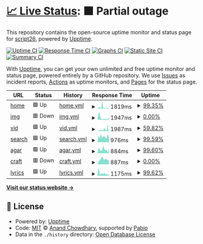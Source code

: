 # [📈 Live Status](https://script26.github.io/uptime): <!--live status--> **🟧 Partial outage**

This repository contains the open-source uptime monitor and status page for [script26](https://script26.github.io/uptime), powered by [Upptime](https://github.com/upptime/upptime).

[![Uptime CI](https://github.com/script26/uptime/workflows/Uptime%20CI/badge.svg)](https://github.com/script26/uptime/actions?query=workflow%3A%22Uptime+CI%22)
[![Response Time CI](https://github.com/script26/uptime/workflows/Response%20Time%20CI/badge.svg)](https://github.com/script26/uptime/actions?query=workflow%3A%22Response+Time+CI%22)
[![Graphs CI](https://github.com/script26/uptime/workflows/Graphs%20CI/badge.svg)](https://github.com/script26/uptime/actions?query=workflow%3A%22Graphs+CI%22)
[![Static Site CI](https://github.com/script26/uptime/workflows/Static%20Site%20CI/badge.svg)](https://github.com/script26/uptime/actions?query=workflow%3A%22Static+Site+CI%22)
[![Summary CI](https://github.com/script26/uptime/workflows/Summary%20CI/badge.svg)](https://github.com/script26/uptime/actions?query=workflow%3A%22Summary+CI%22)

With [Upptime](https://upptime.js.org), you can get your own unlimited and free uptime monitor and status page, powered entirely by a GitHub repository. We use [Issues](https://github.com/script26/uptime/issues) as incident reports, [Actions](https://github.com/script26/uptime/actions) as uptime monitors, and [Pages](https://script26.github.io/uptime) for the status page.

<!--start: status pages-->
<!-- This summary is generated by Upptime (https://github.com/upptime/upptime) -->
<!-- Do not edit this manually, your changes will be overwritten -->
<!-- prettier-ignore -->
| URL | Status | History | Response Time | Uptime |
| --- | ------ | ------- | ------------- | ------ |
| <img alt="" src="https://icons.duckduckgo.com/ip3/bzmb.eu.ico" height="13"> [home](https://bzmb.eu) | 🟩 Up | [home.yml](https://github.com/script26/uptime/commits/HEAD/history/home.yml) | <details><summary><img alt="Response time graph" src="./graphs/home/response-time-week.png" height="20"> 1819ms</summary><br><a href="https://script26.github.io/uptime/history/home"><img alt="Response time 1342" src="https://img.shields.io/endpoint?url=https%3A%2F%2Fraw.githubusercontent.com%2Fscript26%2Fuptime%2FHEAD%2Fapi%2Fhome%2Fresponse-time.json"></a><br><a href="https://script26.github.io/uptime/history/home"><img alt="24-hour response time 865" src="https://img.shields.io/endpoint?url=https%3A%2F%2Fraw.githubusercontent.com%2Fscript26%2Fuptime%2FHEAD%2Fapi%2Fhome%2Fresponse-time-day.json"></a><br><a href="https://script26.github.io/uptime/history/home"><img alt="7-day response time 1819" src="https://img.shields.io/endpoint?url=https%3A%2F%2Fraw.githubusercontent.com%2Fscript26%2Fuptime%2FHEAD%2Fapi%2Fhome%2Fresponse-time-week.json"></a><br><a href="https://script26.github.io/uptime/history/home"><img alt="30-day response time 1381" src="https://img.shields.io/endpoint?url=https%3A%2F%2Fraw.githubusercontent.com%2Fscript26%2Fuptime%2FHEAD%2Fapi%2Fhome%2Fresponse-time-month.json"></a><br><a href="https://script26.github.io/uptime/history/home"><img alt="1-year response time 1342" src="https://img.shields.io/endpoint?url=https%3A%2F%2Fraw.githubusercontent.com%2Fscript26%2Fuptime%2FHEAD%2Fapi%2Fhome%2Fresponse-time-year.json"></a></details> | <details><summary><a href="https://script26.github.io/uptime/history/home">99.35%</a></summary><a href="https://script26.github.io/uptime/history/home"><img alt="All-time uptime 94.49%" src="https://img.shields.io/endpoint?url=https%3A%2F%2Fraw.githubusercontent.com%2Fscript26%2Fuptime%2FHEAD%2Fapi%2Fhome%2Fuptime.json"></a><br><a href="https://script26.github.io/uptime/history/home"><img alt="24-hour uptime 98.66%" src="https://img.shields.io/endpoint?url=https%3A%2F%2Fraw.githubusercontent.com%2Fscript26%2Fuptime%2FHEAD%2Fapi%2Fhome%2Fuptime-day.json"></a><br><a href="https://script26.github.io/uptime/history/home"><img alt="7-day uptime 99.35%" src="https://img.shields.io/endpoint?url=https%3A%2F%2Fraw.githubusercontent.com%2Fscript26%2Fuptime%2FHEAD%2Fapi%2Fhome%2Fuptime-week.json"></a><br><a href="https://script26.github.io/uptime/history/home"><img alt="30-day uptime 94.23%" src="https://img.shields.io/endpoint?url=https%3A%2F%2Fraw.githubusercontent.com%2Fscript26%2Fuptime%2FHEAD%2Fapi%2Fhome%2Fuptime-month.json"></a><br><a href="https://script26.github.io/uptime/history/home"><img alt="1-year uptime 94.49%" src="https://img.shields.io/endpoint?url=https%3A%2F%2Fraw.githubusercontent.com%2Fscript26%2Fuptime%2FHEAD%2Fapi%2Fhome%2Fuptime-year.json"></a></details>
| <img alt="" src="https://icons.duckduckgo.com/ip3/img.bzmb.eu.ico" height="13"> [img](https://img.bzmb.eu) | 🟥 Down | [img.yml](https://github.com/script26/uptime/commits/HEAD/history/img.yml) | <details><summary><img alt="Response time graph" src="./graphs/img/response-time-week.png" height="20"> 1947ms</summary><br><a href="https://script26.github.io/uptime/history/img"><img alt="Response time 5221" src="https://img.shields.io/endpoint?url=https%3A%2F%2Fraw.githubusercontent.com%2Fscript26%2Fuptime%2FHEAD%2Fapi%2Fimg%2Fresponse-time.json"></a><br><a href="https://script26.github.io/uptime/history/img"><img alt="24-hour response time 1858" src="https://img.shields.io/endpoint?url=https%3A%2F%2Fraw.githubusercontent.com%2Fscript26%2Fuptime%2FHEAD%2Fapi%2Fimg%2Fresponse-time-day.json"></a><br><a href="https://script26.github.io/uptime/history/img"><img alt="7-day response time 1947" src="https://img.shields.io/endpoint?url=https%3A%2F%2Fraw.githubusercontent.com%2Fscript26%2Fuptime%2FHEAD%2Fapi%2Fimg%2Fresponse-time-week.json"></a><br><a href="https://script26.github.io/uptime/history/img"><img alt="30-day response time 5144" src="https://img.shields.io/endpoint?url=https%3A%2F%2Fraw.githubusercontent.com%2Fscript26%2Fuptime%2FHEAD%2Fapi%2Fimg%2Fresponse-time-month.json"></a><br><a href="https://script26.github.io/uptime/history/img"><img alt="1-year response time 5221" src="https://img.shields.io/endpoint?url=https%3A%2F%2Fraw.githubusercontent.com%2Fscript26%2Fuptime%2FHEAD%2Fapi%2Fimg%2Fresponse-time-year.json"></a></details> | <details><summary><a href="https://script26.github.io/uptime/history/img">0.00%</a></summary><a href="https://script26.github.io/uptime/history/img"><img alt="All-time uptime 0.00%" src="https://img.shields.io/endpoint?url=https%3A%2F%2Fraw.githubusercontent.com%2Fscript26%2Fuptime%2FHEAD%2Fapi%2Fimg%2Fuptime.json"></a><br><a href="https://script26.github.io/uptime/history/img"><img alt="24-hour uptime 0.00%" src="https://img.shields.io/endpoint?url=https%3A%2F%2Fraw.githubusercontent.com%2Fscript26%2Fuptime%2FHEAD%2Fapi%2Fimg%2Fuptime-day.json"></a><br><a href="https://script26.github.io/uptime/history/img"><img alt="7-day uptime 0.00%" src="https://img.shields.io/endpoint?url=https%3A%2F%2Fraw.githubusercontent.com%2Fscript26%2Fuptime%2FHEAD%2Fapi%2Fimg%2Fuptime-week.json"></a><br><a href="https://script26.github.io/uptime/history/img"><img alt="30-day uptime 0.00%" src="https://img.shields.io/endpoint?url=https%3A%2F%2Fraw.githubusercontent.com%2Fscript26%2Fuptime%2FHEAD%2Fapi%2Fimg%2Fuptime-month.json"></a><br><a href="https://script26.github.io/uptime/history/img"><img alt="1-year uptime 0.00%" src="https://img.shields.io/endpoint?url=https%3A%2F%2Fraw.githubusercontent.com%2Fscript26%2Fuptime%2FHEAD%2Fapi%2Fimg%2Fuptime-year.json"></a></details>
| <img alt="" src="https://icons.duckduckgo.com/ip3/vid.bzmb.eu.ico" height="13"> [vid](https://vid.bzmb.eu) | 🟩 Up | [vid.yml](https://github.com/script26/uptime/commits/HEAD/history/vid.yml) | <details><summary><img alt="Response time graph" src="./graphs/vid/response-time-week.png" height="20"> 1987ms</summary><br><a href="https://script26.github.io/uptime/history/vid"><img alt="Response time 4495" src="https://img.shields.io/endpoint?url=https%3A%2F%2Fraw.githubusercontent.com%2Fscript26%2Fuptime%2FHEAD%2Fapi%2Fvid%2Fresponse-time.json"></a><br><a href="https://script26.github.io/uptime/history/vid"><img alt="24-hour response time 4138" src="https://img.shields.io/endpoint?url=https%3A%2F%2Fraw.githubusercontent.com%2Fscript26%2Fuptime%2FHEAD%2Fapi%2Fvid%2Fresponse-time-day.json"></a><br><a href="https://script26.github.io/uptime/history/vid"><img alt="7-day response time 1987" src="https://img.shields.io/endpoint?url=https%3A%2F%2Fraw.githubusercontent.com%2Fscript26%2Fuptime%2FHEAD%2Fapi%2Fvid%2Fresponse-time-week.json"></a><br><a href="https://script26.github.io/uptime/history/vid"><img alt="30-day response time 4312" src="https://img.shields.io/endpoint?url=https%3A%2F%2Fraw.githubusercontent.com%2Fscript26%2Fuptime%2FHEAD%2Fapi%2Fvid%2Fresponse-time-month.json"></a><br><a href="https://script26.github.io/uptime/history/vid"><img alt="1-year response time 4495" src="https://img.shields.io/endpoint?url=https%3A%2F%2Fraw.githubusercontent.com%2Fscript26%2Fuptime%2FHEAD%2Fapi%2Fvid%2Fresponse-time-year.json"></a></details> | <details><summary><a href="https://script26.github.io/uptime/history/vid">59.82%</a></summary><a href="https://script26.github.io/uptime/history/vid"><img alt="All-time uptime 16.26%" src="https://img.shields.io/endpoint?url=https%3A%2F%2Fraw.githubusercontent.com%2Fscript26%2Fuptime%2FHEAD%2Fapi%2Fvid%2Fuptime.json"></a><br><a href="https://script26.github.io/uptime/history/vid"><img alt="24-hour uptime 97.92%" src="https://img.shields.io/endpoint?url=https%3A%2F%2Fraw.githubusercontent.com%2Fscript26%2Fuptime%2FHEAD%2Fapi%2Fvid%2Fuptime-day.json"></a><br><a href="https://script26.github.io/uptime/history/vid"><img alt="7-day uptime 59.82%" src="https://img.shields.io/endpoint?url=https%3A%2F%2Fraw.githubusercontent.com%2Fscript26%2Fuptime%2FHEAD%2Fapi%2Fvid%2Fuptime-week.json"></a><br><a href="https://script26.github.io/uptime/history/vid"><img alt="30-day uptime 15.10%" src="https://img.shields.io/endpoint?url=https%3A%2F%2Fraw.githubusercontent.com%2Fscript26%2Fuptime%2FHEAD%2Fapi%2Fvid%2Fuptime-month.json"></a><br><a href="https://script26.github.io/uptime/history/vid"><img alt="1-year uptime 16.26%" src="https://img.shields.io/endpoint?url=https%3A%2F%2Fraw.githubusercontent.com%2Fscript26%2Fuptime%2FHEAD%2Fapi%2Fvid%2Fuptime-year.json"></a></details>
| <img alt="" src="https://icons.duckduckgo.com/ip3/search.bzmb.eu.ico" height="13"> [search](https://search.bzmb.eu) | 🟩 Up | [search.yml](https://github.com/script26/uptime/commits/HEAD/history/search.yml) | <details><summary><img alt="Response time graph" src="./graphs/search/response-time-week.png" height="20"> 976ms</summary><br><a href="https://script26.github.io/uptime/history/search"><img alt="Response time 1263" src="https://img.shields.io/endpoint?url=https%3A%2F%2Fraw.githubusercontent.com%2Fscript26%2Fuptime%2FHEAD%2Fapi%2Fsearch%2Fresponse-time.json"></a><br><a href="https://script26.github.io/uptime/history/search"><img alt="24-hour response time 1128" src="https://img.shields.io/endpoint?url=https%3A%2F%2Fraw.githubusercontent.com%2Fscript26%2Fuptime%2FHEAD%2Fapi%2Fsearch%2Fresponse-time-day.json"></a><br><a href="https://script26.github.io/uptime/history/search"><img alt="7-day response time 976" src="https://img.shields.io/endpoint?url=https%3A%2F%2Fraw.githubusercontent.com%2Fscript26%2Fuptime%2FHEAD%2Fapi%2Fsearch%2Fresponse-time-week.json"></a><br><a href="https://script26.github.io/uptime/history/search"><img alt="30-day response time 1256" src="https://img.shields.io/endpoint?url=https%3A%2F%2Fraw.githubusercontent.com%2Fscript26%2Fuptime%2FHEAD%2Fapi%2Fsearch%2Fresponse-time-month.json"></a><br><a href="https://script26.github.io/uptime/history/search"><img alt="1-year response time 1263" src="https://img.shields.io/endpoint?url=https%3A%2F%2Fraw.githubusercontent.com%2Fscript26%2Fuptime%2FHEAD%2Fapi%2Fsearch%2Fresponse-time-year.json"></a></details> | <details><summary><a href="https://script26.github.io/uptime/history/search">99.59%</a></summary><a href="https://script26.github.io/uptime/history/search"><img alt="All-time uptime 94.58%" src="https://img.shields.io/endpoint?url=https%3A%2F%2Fraw.githubusercontent.com%2Fscript26%2Fuptime%2FHEAD%2Fapi%2Fsearch%2Fuptime.json"></a><br><a href="https://script26.github.io/uptime/history/search"><img alt="24-hour uptime 99.34%" src="https://img.shields.io/endpoint?url=https%3A%2F%2Fraw.githubusercontent.com%2Fscript26%2Fuptime%2FHEAD%2Fapi%2Fsearch%2Fuptime-day.json"></a><br><a href="https://script26.github.io/uptime/history/search"><img alt="7-day uptime 99.59%" src="https://img.shields.io/endpoint?url=https%3A%2F%2Fraw.githubusercontent.com%2Fscript26%2Fuptime%2FHEAD%2Fapi%2Fsearch%2Fuptime-week.json"></a><br><a href="https://script26.github.io/uptime/history/search"><img alt="30-day uptime 94.36%" src="https://img.shields.io/endpoint?url=https%3A%2F%2Fraw.githubusercontent.com%2Fscript26%2Fuptime%2FHEAD%2Fapi%2Fsearch%2Fuptime-month.json"></a><br><a href="https://script26.github.io/uptime/history/search"><img alt="1-year uptime 94.58%" src="https://img.shields.io/endpoint?url=https%3A%2F%2Fraw.githubusercontent.com%2Fscript26%2Fuptime%2FHEAD%2Fapi%2Fsearch%2Fuptime-year.json"></a></details>
| <img alt="" src="https://icons.duckduckgo.com/ip3/agar.bzmb.eu.ico" height="13"> [agar](https://agar.bzmb.eu) | 🟩 Up | [agar.yml](https://github.com/script26/uptime/commits/HEAD/history/agar.yml) | <details><summary><img alt="Response time graph" src="./graphs/agar/response-time-week.png" height="20"> 884ms</summary><br><a href="https://script26.github.io/uptime/history/agar"><img alt="Response time 940" src="https://img.shields.io/endpoint?url=https%3A%2F%2Fraw.githubusercontent.com%2Fscript26%2Fuptime%2FHEAD%2Fapi%2Fagar%2Fresponse-time.json"></a><br><a href="https://script26.github.io/uptime/history/agar"><img alt="24-hour response time 740" src="https://img.shields.io/endpoint?url=https%3A%2F%2Fraw.githubusercontent.com%2Fscript26%2Fuptime%2FHEAD%2Fapi%2Fagar%2Fresponse-time-day.json"></a><br><a href="https://script26.github.io/uptime/history/agar"><img alt="7-day response time 884" src="https://img.shields.io/endpoint?url=https%3A%2F%2Fraw.githubusercontent.com%2Fscript26%2Fuptime%2FHEAD%2Fapi%2Fagar%2Fresponse-time-week.json"></a><br><a href="https://script26.github.io/uptime/history/agar"><img alt="30-day response time 953" src="https://img.shields.io/endpoint?url=https%3A%2F%2Fraw.githubusercontent.com%2Fscript26%2Fuptime%2FHEAD%2Fapi%2Fagar%2Fresponse-time-month.json"></a><br><a href="https://script26.github.io/uptime/history/agar"><img alt="1-year response time 940" src="https://img.shields.io/endpoint?url=https%3A%2F%2Fraw.githubusercontent.com%2Fscript26%2Fuptime%2FHEAD%2Fapi%2Fagar%2Fresponse-time-year.json"></a></details> | <details><summary><a href="https://script26.github.io/uptime/history/agar">99.60%</a></summary><a href="https://script26.github.io/uptime/history/agar"><img alt="All-time uptime 94.29%" src="https://img.shields.io/endpoint?url=https%3A%2F%2Fraw.githubusercontent.com%2Fscript26%2Fuptime%2FHEAD%2Fapi%2Fagar%2Fuptime.json"></a><br><a href="https://script26.github.io/uptime/history/agar"><img alt="24-hour uptime 99.34%" src="https://img.shields.io/endpoint?url=https%3A%2F%2Fraw.githubusercontent.com%2Fscript26%2Fuptime%2FHEAD%2Fapi%2Fagar%2Fuptime-day.json"></a><br><a href="https://script26.github.io/uptime/history/agar"><img alt="7-day uptime 99.60%" src="https://img.shields.io/endpoint?url=https%3A%2F%2Fraw.githubusercontent.com%2Fscript26%2Fuptime%2FHEAD%2Fapi%2Fagar%2Fuptime-week.json"></a><br><a href="https://script26.github.io/uptime/history/agar"><img alt="30-day uptime 94.02%" src="https://img.shields.io/endpoint?url=https%3A%2F%2Fraw.githubusercontent.com%2Fscript26%2Fuptime%2FHEAD%2Fapi%2Fagar%2Fuptime-month.json"></a><br><a href="https://script26.github.io/uptime/history/agar"><img alt="1-year uptime 94.29%" src="https://img.shields.io/endpoint?url=https%3A%2F%2Fraw.githubusercontent.com%2Fscript26%2Fuptime%2FHEAD%2Fapi%2Fagar%2Fuptime-year.json"></a></details>
| <img alt="" src="https://icons.duckduckgo.com/ip3/craft.bzmb.eu.ico" height="13"> [craft](https://craft.bzmb.eu) | 🟥 Down | [craft.yml](https://github.com/script26/uptime/commits/HEAD/history/craft.yml) | <details><summary><img alt="Response time graph" src="./graphs/craft/response-time-week.png" height="20"> 887ms</summary><br><a href="https://script26.github.io/uptime/history/craft"><img alt="Response time 902" src="https://img.shields.io/endpoint?url=https%3A%2F%2Fraw.githubusercontent.com%2Fscript26%2Fuptime%2FHEAD%2Fapi%2Fcraft%2Fresponse-time.json"></a><br><a href="https://script26.github.io/uptime/history/craft"><img alt="24-hour response time 681" src="https://img.shields.io/endpoint?url=https%3A%2F%2Fraw.githubusercontent.com%2Fscript26%2Fuptime%2FHEAD%2Fapi%2Fcraft%2Fresponse-time-day.json"></a><br><a href="https://script26.github.io/uptime/history/craft"><img alt="7-day response time 887" src="https://img.shields.io/endpoint?url=https%3A%2F%2Fraw.githubusercontent.com%2Fscript26%2Fuptime%2FHEAD%2Fapi%2Fcraft%2Fresponse-time-week.json"></a><br><a href="https://script26.github.io/uptime/history/craft"><img alt="30-day response time 917" src="https://img.shields.io/endpoint?url=https%3A%2F%2Fraw.githubusercontent.com%2Fscript26%2Fuptime%2FHEAD%2Fapi%2Fcraft%2Fresponse-time-month.json"></a><br><a href="https://script26.github.io/uptime/history/craft"><img alt="1-year response time 902" src="https://img.shields.io/endpoint?url=https%3A%2F%2Fraw.githubusercontent.com%2Fscript26%2Fuptime%2FHEAD%2Fapi%2Fcraft%2Fresponse-time-year.json"></a></details> | <details><summary><a href="https://script26.github.io/uptime/history/craft">0.00%</a></summary><a href="https://script26.github.io/uptime/history/craft"><img alt="All-time uptime 0.00%" src="https://img.shields.io/endpoint?url=https%3A%2F%2Fraw.githubusercontent.com%2Fscript26%2Fuptime%2FHEAD%2Fapi%2Fcraft%2Fuptime.json"></a><br><a href="https://script26.github.io/uptime/history/craft"><img alt="24-hour uptime 0.00%" src="https://img.shields.io/endpoint?url=https%3A%2F%2Fraw.githubusercontent.com%2Fscript26%2Fuptime%2FHEAD%2Fapi%2Fcraft%2Fuptime-day.json"></a><br><a href="https://script26.github.io/uptime/history/craft"><img alt="7-day uptime 0.00%" src="https://img.shields.io/endpoint?url=https%3A%2F%2Fraw.githubusercontent.com%2Fscript26%2Fuptime%2FHEAD%2Fapi%2Fcraft%2Fuptime-week.json"></a><br><a href="https://script26.github.io/uptime/history/craft"><img alt="30-day uptime 0.00%" src="https://img.shields.io/endpoint?url=https%3A%2F%2Fraw.githubusercontent.com%2Fscript26%2Fuptime%2FHEAD%2Fapi%2Fcraft%2Fuptime-month.json"></a><br><a href="https://script26.github.io/uptime/history/craft"><img alt="1-year uptime 0.00%" src="https://img.shields.io/endpoint?url=https%3A%2F%2Fraw.githubusercontent.com%2Fscript26%2Fuptime%2FHEAD%2Fapi%2Fcraft%2Fuptime-year.json"></a></details>
| <img alt="" src="https://icons.duckduckgo.com/ip3/lyrics.bzmb.eu.ico" height="13"> [lyrics](https://lyrics.bzmb.eu) | 🟩 Up | [lyrics.yml](https://github.com/script26/uptime/commits/HEAD/history/lyrics.yml) | <details><summary><img alt="Response time graph" src="./graphs/lyrics/response-time-week.png" height="20"> 1175ms</summary><br><a href="https://script26.github.io/uptime/history/lyrics"><img alt="Response time 1147" src="https://img.shields.io/endpoint?url=https%3A%2F%2Fraw.githubusercontent.com%2Fscript26%2Fuptime%2FHEAD%2Fapi%2Flyrics%2Fresponse-time.json"></a><br><a href="https://script26.github.io/uptime/history/lyrics"><img alt="24-hour response time 662" src="https://img.shields.io/endpoint?url=https%3A%2F%2Fraw.githubusercontent.com%2Fscript26%2Fuptime%2FHEAD%2Fapi%2Flyrics%2Fresponse-time-day.json"></a><br><a href="https://script26.github.io/uptime/history/lyrics"><img alt="7-day response time 1175" src="https://img.shields.io/endpoint?url=https%3A%2F%2Fraw.githubusercontent.com%2Fscript26%2Fuptime%2FHEAD%2Fapi%2Flyrics%2Fresponse-time-week.json"></a><br><a href="https://script26.github.io/uptime/history/lyrics"><img alt="30-day response time 1155" src="https://img.shields.io/endpoint?url=https%3A%2F%2Fraw.githubusercontent.com%2Fscript26%2Fuptime%2FHEAD%2Fapi%2Flyrics%2Fresponse-time-month.json"></a><br><a href="https://script26.github.io/uptime/history/lyrics"><img alt="1-year response time 1147" src="https://img.shields.io/endpoint?url=https%3A%2F%2Fraw.githubusercontent.com%2Fscript26%2Fuptime%2FHEAD%2Fapi%2Flyrics%2Fresponse-time-year.json"></a></details> | <details><summary><a href="https://script26.github.io/uptime/history/lyrics">99.62%</a></summary><a href="https://script26.github.io/uptime/history/lyrics"><img alt="All-time uptime 94.65%" src="https://img.shields.io/endpoint?url=https%3A%2F%2Fraw.githubusercontent.com%2Fscript26%2Fuptime%2FHEAD%2Fapi%2Flyrics%2Fuptime.json"></a><br><a href="https://script26.github.io/uptime/history/lyrics"><img alt="24-hour uptime 99.38%" src="https://img.shields.io/endpoint?url=https%3A%2F%2Fraw.githubusercontent.com%2Fscript26%2Fuptime%2FHEAD%2Fapi%2Flyrics%2Fuptime-day.json"></a><br><a href="https://script26.github.io/uptime/history/lyrics"><img alt="7-day uptime 99.62%" src="https://img.shields.io/endpoint?url=https%3A%2F%2Fraw.githubusercontent.com%2Fscript26%2Fuptime%2FHEAD%2Fapi%2Flyrics%2Fuptime-week.json"></a><br><a href="https://script26.github.io/uptime/history/lyrics"><img alt="30-day uptime 94.41%" src="https://img.shields.io/endpoint?url=https%3A%2F%2Fraw.githubusercontent.com%2Fscript26%2Fuptime%2FHEAD%2Fapi%2Flyrics%2Fuptime-month.json"></a><br><a href="https://script26.github.io/uptime/history/lyrics"><img alt="1-year uptime 94.65%" src="https://img.shields.io/endpoint?url=https%3A%2F%2Fraw.githubusercontent.com%2Fscript26%2Fuptime%2FHEAD%2Fapi%2Flyrics%2Fuptime-year.json"></a></details>

<!--end: status pages-->

[**Visit our status website →**](https://script26.github.io/uptime)

## 📄 License

- Powered by: [Upptime](https://github.com/upptime/upptime)
- Code: [MIT](./LICENSE) © [Anand Chowdhary](https://anandchowdhary.com), supported by [Pabio](https://pabio.com)
- Data in the `./history` directory: [Open Database License](https://opendatacommons.org/licenses/odbl/1-0/)

